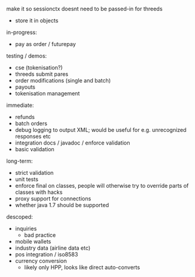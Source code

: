 make it so sessionctx doesnt need to be passed-in for threeds
- store it in objects


in-progress:
- pay as order / futurepay

testing / demos:
- cse (tokenisation?)
- threeds submit pares
- order modifications (single and batch)
- payouts
- tokenisation management

immediate:
- refunds
- batch orders
- debug logging to output XML; would be useful for e.g. unrecognized responses etc
- integration docs / javadoc / enforce validation
- basic validation

long-term:
- strict validation
- unit tests
- enforce final on classes, people will otherwise try to override parts of classes with hacks
- proxy support for connections
- whether java 1.7 should be supported

descoped:
- inquiries
    - bad practice
- mobile wallets
- industry data (airline data etc)
- pos integration / iso8583
- currency conversion
    - likely only HPP, looks like direct auto-converts
